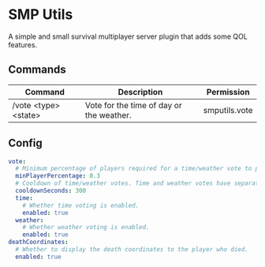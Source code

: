# SMP Utils

A simple and small survival multiplayer server plugin that adds some QOL features.

## Commands

| Command                  | Description                              | Permission    |
|--------------------------|------------------------------------------|---------------|
| /vote \<type\> \<state\> | Vote for the time of day or the weather. | smputils.vote |

## Config

```yaml
vote:
  # Minimum percentage of players required for a time/weather vote to pass.
  minPlayerPercentage: 0.3
  # Cooldown of time/weather votes. Time and weather votes have separate cooldowns.
  cooldownSeconds: 300
  time:
    # Whether time voting is enabled.
    enabled: true
  weather:
    # Whether weather voting is enabled.
    enabled: true
deathCoordinates:
  # Whether to display the death coordinates to the player who died.
  enabled: true
```